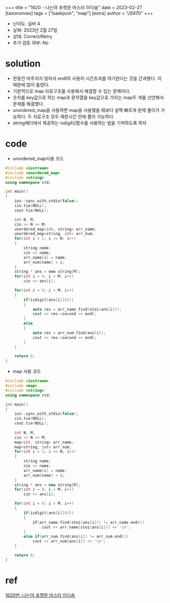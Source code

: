 +++
title = "1620 - 나는야 포켓몬 마스터 이다솜"
date = 2023-02-27
[taxonomies]
tags = ["baekjoon", "map"]
[extra]
author = "JS970"
+++

- 난이도: 실버 4
- 날짜: 2023년 2월 27일
- 상태: Correct/Retry
- 추가 검토 여부: No

# solution

- 한동안 마주치지 않아서 endl의 사용이 시간초과를 야기한다는 것을 간과했다. 이 때문에 많이 틀렸다.
- 기본적으로 map 자료구조를 사용해서 해결할 수 있는 문제이다.
- 숫자를 key값으로 하는 map과 문자열을 key값으로 가지는 map두 개를 선언해서 문제를 해결했다.
- unordered_map을 사용하면 map을 사용했을 때보다 살짝 빠르게 문제 풀이가 가능하다. 두 자료구조 모두 제한시간 안에 풀이 가능하다.
- string헤더에서 제공하는 isdigit()함수를 사용하는 법을 기억하도록 하자

# code

- unordered_map사용 코드

```cpp
#include <iostream>
#include <unordered_map>
#include <string>
using namespace std;

int main()
{
    ios::sync_with_stdio(false);
    cin.tie(NULL);
    cout.tie(NULL);

    int N, M;
    cin >> N >> M;
    unordered_map<int, string> arr_name;
    unordered_map<string, int> arr_num;
    for(int i = 1; i <= N; i++)
    {
        string name;
        cin >> name;
        arr_name[i] = name;
        arr_num[name] = i;
    }
    string * ans = new string[M];
    for(int i = 0; i < M; i++)
        cin >> ans[i];

    for(int i = 0; i < M; i++)
    {
        if(isdigit(ans[i][0]))
        {
            auto res = arr_name.find(stoi(ans[i]));
            cout << res->second << endl;
        }
        else
        {
            auto res = arr_num.find(ans[i]);
            cout << res->second << endl;
        }
    }

    return 0;
}
```

- map 사용 코드

```cpp
#include <iostream>
#include <map>
#include <string>
using namespace std;

int main()
{
    ios::sync_with_stdio(false);
    cin.tie(NULL);
    cout.tie(NULL);
    
    int N, M;
    cin >> N >> M;
    map<int, string> arr_name;
    map<string, int> arr_num;
    for(int i = 1; i <= N; i++)
    {
        string name;
        cin >> name;
        arr_name[i] = name;
        arr_num[name] = i;
    }
    string * ans = new string[M];
    for(int i = 0; i < M; i++)
        cin >> ans[i];

    for(int i = 0; i < M; i++)
    {
        if(isdigit(ans[i][0]))
        {
            if(arr_name.find(stoi(ans[i])) != arr_name.end())
                cout << arr_name[stoi(ans[i])] << '\n';
        }
        else if(arr_num.find(ans[i]) != arr_num.end())
            cout << arr_num[ans[i]] << '\n';
    }

    return 0;
}
```

# ref

[1620번: 나는야 포켓몬 마스터 이다솜](https://www.acmicpc.net/problem/1620)
